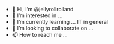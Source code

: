 - 👋 Hi, I’m @jellyrollrolland
- 👀 I’m interested in ... 
- 🌱 I’m currently learning ... IT in general
- 💞️ I’m looking to collaborate on ...
- 📫 How to reach me ... 

<!---
jellyrollrolland/jellyrollrolland is a ✨ special ✨ repository because its `README.md` (this file) appears on your GitHub profile.
You can click the Preview link to take a look at your changes.
--->

